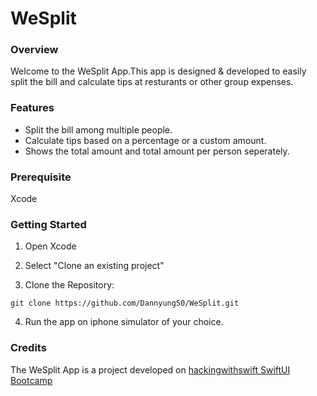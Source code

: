 
# WeSplit
### Overview

Welcome to the WeSplit App.This app is designed & developed to easily split the bill and calculate tips at resturants or other group expenses.

### Features
 - Split the bill among multiple people.
 - Calculate tips based on a percentage or a custom amount.
 - Shows the total amount and total amount per person seperately.

### Prerequisite

Xcode


### Getting Started

1. Open Xcode

2. Select "Clone an existing project"

3. Clone the Repository:
```
git clone https://github.com/Dannyung50/WeSplit.git
```
4. Run the app on iphone simulator of your choice.

### Credits

The WeSplit App is a project developed on [hackingwithswift SwiftUI Bootcamp](https://github.com/twostraws/HackingWithSwift)
